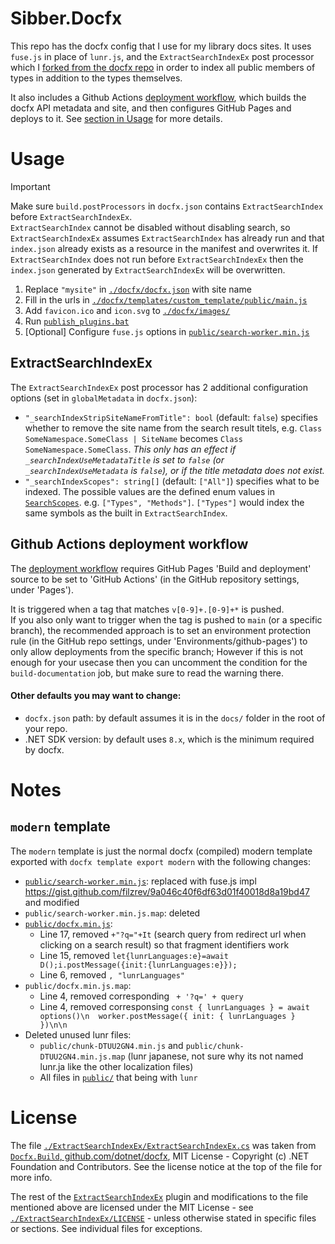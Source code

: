 # Sibber.Docfx

This repo has the docfx config that I use for my library docs sites. It uses `fuse.js` in place of `lunr.js`, and the `ExtractSearchIndexEx` post processor which I [forked from the docfx repo](https://github.com/dotnet/docfx/blob/44383167ece82d4deb7c2062de1a2e34b32607e9/src/Docfx.Build/PostProcessors/ExtractSearchIndex.cs) in order to index all public members of types in addition to the types themselves.

It also includes a Github Actions [deployment workflow](./github_actions/deploy-docfx-to-github-pages.yaml), which builds the docfx API metadata and site, and then configures GitHub Pages and deploys to it. See [section in Usage](#github-actions-deployment-workflow) for more details.

# Usage

> [!IMPORTANT]  
> Make sure `build.postProcessors` in `docfx.json` contains `ExtractSearchIndex` before `ExtractSearchIndexEx`.\
`ExtractSearchIndex` cannot be disabled without disabling search, so `ExtractSearchIndexEx` assumes `ExtractSearchIndex` has already run and that `index.json` already exists as a resource in the manifest and overwrites it. If `ExtractSearchIndex` does not run before `ExtractSearchIndexEx` then the `index.json` generated by `ExtractSearchIndexEx` will be overwritten.

1. Replace `"mysite"` in [`./docfx/docfx.json`](./docfx/docfx.json) with site name
2. Fill in the urls in [`./docfx/templates/custom_template/public/main.js`](./docfx/templates/custom_template/public/main.js)
3. Add `favicon.ico` and `icon.svg` to [`./docfx/images/`](./docfx/images/)
4. Run [`publish_plugins.bat`](./publish_plugins.bat)
5. [Optional] Configure `fuse.js` options in [`public/search-worker.min.js`](./docfx/templates/modern/public/search-worker.min.js)

## ExtractSearchIndexEx

The `ExtractSearchIndexEx` post processor has 2 additional configuration options (set in `globalMetadata` in `docfx.json`):
 - `"_searchIndexStripSiteNameFromTitle": bool` (default: `false`) specifies whether to remove the site name from the search result titels, e.g. `Class SomeNamespace.SomeClass | SiteName` becomes `Class SomeNamespace.SomeClass`. *This only has an effect if `_searchIndexUseMetadataTitle` is set to `false` (or `_searchIndexUseMetadata` is `false`), or if the title metadata does not exist.*
 - `"_searchIndexScopes": string[]` (default: `["All"]`) specifies what to be indexed. The possible values are the defined enum values in [`SearchScopes`](./ExtractSearchIndexEx/SearchScopes.cs). e.g. `["Types", "Methods"]`. `["Types"]` would index the same symbols as the built in `ExtractSearchIndex`.

## Github Actions deployment workflow

The [deployment workflow](./github_actions/deploy-docfx-to-github-pages.yaml) requires GitHub Pages 'Build and deployment' source to be set to 'GitHub Actions' (in the GitHub repository settings, under 'Pages').

It is triggered when a tag that matches `v[0-9]+.[0-9]+*` is pushed.  
If you also only want to trigger when the tag is pushed to `main` (or a specific branch), the recommended approach is to set an environment protection rule (in the GitHub repo settings, under 'Environments/github-pages') to only allow deployments from the specific branch; However if this is not enough for your usecase then you can uncomment the condition for the `build-documentation` job, but make sure to read the warning there.

#### Other defaults you may want to change:
 - `docfx.json` path: by default assumes it is in the `docs/` folder in the root of your repo.
 - .NET SDK version: by default uses `8.x`, which is the minimum required by docfx.

# Notes

## `modern` template

The `modern` template is just the normal docfx (compiled) modern template exported with `docfx template export modern` with the following changes:
 - [`public/search-worker.min.js`](./docfx/templates/modern/public/search-worker.min.js): replaced with fuse.js impl https://gist.github.com/filzrev/9a046c40f6df63d01f40018d8a19bd47 and modified
 - `public/search-worker.min.js.map`: deleted
 - [`public/docfx.min.js`](/docfx/templates/modern/public/docfx.min.js):
    - Line 17, removed `+"?q="+It` (search query from redirect url when clicking on a search result) so that fragment identifiers work
    - Line 15, removed `let{lunrLanguages:e}=await D();i.postMessage({init:{lunrLanguages:e}});`
    - Line 6, removed `, "lunrLanguages"`
 - `public/docfx.min.js.map`:
    - Line 4, removed corresponding ` + '?q=' + query`
    - Line 4, removed corresponsing `const { lunrLanguages } = await options()\n  worker.postMessage({ init: { lunrLanguages } })\n\n  `
 - Deleted unused lunr files:
    - `public/chunk-DTUU2GN4.min.js` and `public/chunk-DTUU2GN4.min.js.map` (lunr japanese, not sure why its not named lunr.ja like the other localization files)
    - All files in [`public/`](/docfx/templates/modern/public/) that being with `lunr`

# License

The file [`./ExtractSearchIndexEx/ExtractSearchIndexEx.cs`](./ExtractSearchIndexEx/ExtractSearchIndexEx.cs) was taken from [`Docfx.Build`, github.com/dotnet/docfx](https://github.com/dotnet/docfx/blob/44383167ece82d4deb7c2062de1a2e34b32607e9/src/Docfx.Build/PostProcessors/ExtractSearchIndex.cs), MIT License - Copyright (c) .NET Foundation and Contributors. See the license notice at the top of the file for more info.

The rest of the [`ExtractSearchIndexEx`](./ExtractSearchIndexEx/) plugin and modifications to the file mentioned above are licensed under the MIT License - see [`./ExtractSearchIndexEx/LICENSE`](./ExtractSearchIndexEx/LICENSE) - unless otherwise stated in specific files or sections. See individual files for exceptions.
